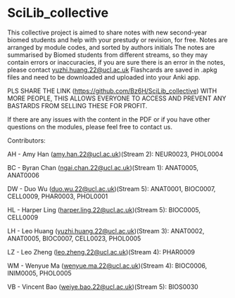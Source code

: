 # SciLib_collective
This collective project is aimed to share notes with new second-year biomed students and help with your prestudy or revision, for free.
Notes are arranged by module codes, and sorted by authors initials
The notes are summarised by Biomed students from different streams, so they may contain errors or inaccuracies, if you are sure there is an error in the notes, please contact yuzhi.huang.22@ucl.ac.uk
Flashcards are saved in .apkg files and need to be downloaded and uploaded into your Anki app. 

PLS SHARE THE LINK (https://github.com/Bz6H/SciLib_collective) WITH MORE PEOPLE, THIS ALLOWS EVERYONE TO ACCESS AND PREVENT ANY BASTARDS FROM SELLING THESE FOR PROFIT.

If there are any issues with the content in the PDF or if you have other questions on the modules, please feel free to contact us.

Contributors:

AH - Amy Han (amy.han.22@ucl.ac.uk)(Stream 2): NEUR0023, PHOL0004

BC - Byran Chan (ngai.chan.22@ucl.ac.uk)(Stream 1): ANAT0005, ANAT0006

DW - Duo Wu (duo.wu.22@ucl.ac.uk)(Stream 5): ANAT0001, BIOC0007, CELL0009, PHAR0003, PHOL0001

HL - Harper Ling (harper.ling.22@ucl.ac.uk)(Stream 5): BIOC0005, CELL0009

LH - Leo Huang (yuzhi.huang.22@ucl.ac.uk)(Stream 3): ANAT0002, ANAT0005, BIOC0007, CELL0023, PHOL0005

LZ - Leo Zheng (leo.zheng.22@ucl.ac.uk)(Stream 4): PHAR0009

WM - Wenyue Ma (wenyue.ma.22@ucl.ac.uk)(Stream 4): BIOC0006, INIM0005, PHOL0005

VB - Vincent Bao (weiye.bao.22@ucl.ac.uk)(Stream 5): BIOS0030
